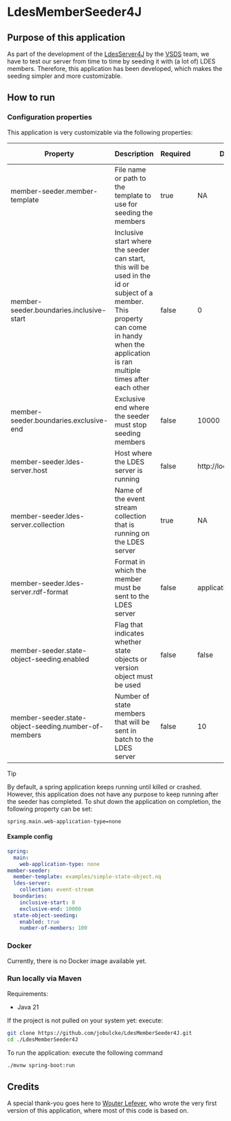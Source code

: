 # LdesMemberSeeder4J

## Purpose of this application

As part of the development of the [LdesServer4J](https://github.com/Informatievlaanderen/VSDS-LDESServer4J) by
the [VSDS](https://www.vlaanderen.be/digitaal-vlaanderen/onze-oplossingen/vlaamse-smart-data-space) team, we have to
test our server from time to time by seeding it with (a lot of) LDES members. Therefore, this application has been 
developed, which makes the seeding simpler and more customizable.

## How to run

### Configuration properties

This application is very customizable via the following properties:

| Property                                             | Description                                                                                                                                                                                 | Required | Default               | Example               | Supported values                    |
|------------------------------------------------------|---------------------------------------------------------------------------------------------------------------------------------------------------------------------------------------------|----------|-----------------------|-----------------------|-------------------------------------|
| member-seeder.member-template                        | File name or path to the template to use for seeding the members                                                                                                                            | true     | NA                    | example-member.ttl    | Relative and absolute file paths    |
| member-seeder.boundaries.inclusive-start             | Inclusive start where the seeder can start, this will be used in the id or subject of a member. This property can come in handy when the application is ran multiple times after each other | false    | 0                     | 100                   | Integer value                       |
| member-seeder.boundaries.exclusive-end               | Exclusive end where the seeder must stop seeding members                                                                                                                                    | false    | 10000                 | 2000                  | Integer value                       |
| member-seeder.ldes-server.host                       | Host where the LDES server is running                                                                                                                                                       | false    | http://localhost:8080 | http://localhost:8080 | HTTP and HTTPS URLs                 |
| member-seeder.ldes-server.collection                 | Name of the event stream collection that is running on the LDES server                                                                                                                      | true     | NA                    | event-stream          | String                              |
| member-seeder.ldes-server.rdf-format                 | Format in which the member must be sent to the LDES server                                                                                                                                  | false    | application/n-quads   | text/turtle           | Any type supported by [Apache Jena] |
| member-seeder.state-object-seeding.enabled           | Flag that indicates whether state objects or version object must be used                                                                                                                    | false    | false                 | true                  | Boolean value                       |
| member-seeder.state-object-seeding.number-of-members | Number of state members that will be sent in batch to the LDES server                                                                                                                       | false    | 10                    | 25                    | Integer value                       |

> [!TIP]
> By default, a spring application keeps running until killed or crashed. However, this application does not have any
> purpose to keep running after the seeder has completed. To shut down the application on completion, the following
> property can be set:
> ```properties
> spring.main.web-application-type=none
> ```

#### Example config
```yaml
spring:
  main:
    web-application-type: none
member-seeder:
  member-template: examples/simple-state-object.nq
  ldes-server:
    collection: event-stream
  boundaries:
    inclusive-start: 0
    exclusive-end: 10000
  state-object-seeding:
    enabled: true
    number-of-members: 100
```

### Docker

Currently, there is no Docker image available yet.

### Run locally via Maven

Requirements:

- Java 21

If the project is not pulled on your system yet: execute:

```bash
git clone https://github.com/jobulcke/LdesMemberSeeder4J.git
cd ./LdesMemberSeeder4J
```

To run the application: execute the following command

```bash
./mvnw spring-boot:run
```

## Credits

A special thank-you goes here to [Wouter Lefever](https://github.com/Lefeverw), who wrote the very first version of this
application, where most of this code is based on.

[Apache Jena]: https://jena.apache.org/documentation/io/rdf-input.html#determining-the-rdf-syntax